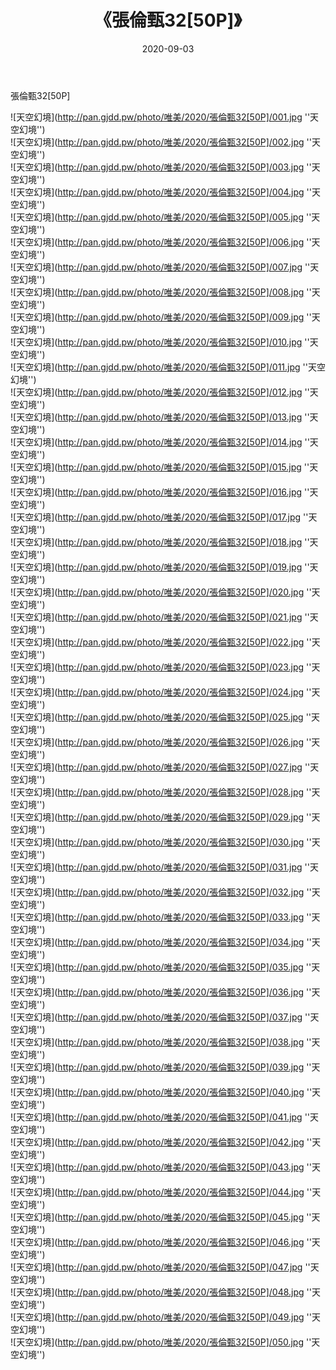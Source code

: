 ﻿---
layout: post
title:  《張倫甄32[50P]》
date:   2020-09-03
img: http://pan.gjdd.pw/photo/唯美/2020/張倫甄32[50P]/000.jpg
categories: [美女, 清纯, 唯美]
---

張倫甄32[50P]



![天空幻境](http://pan.gjdd.pw/photo/唯美/2020/張倫甄32[50P]/001.jpg ''天空幻境'') <br>
![天空幻境](http://pan.gjdd.pw/photo/唯美/2020/張倫甄32[50P]/002.jpg ''天空幻境'') <br>
![天空幻境](http://pan.gjdd.pw/photo/唯美/2020/張倫甄32[50P]/003.jpg ''天空幻境'') <br>
![天空幻境](http://pan.gjdd.pw/photo/唯美/2020/張倫甄32[50P]/004.jpg ''天空幻境'') <br>
![天空幻境](http://pan.gjdd.pw/photo/唯美/2020/張倫甄32[50P]/005.jpg ''天空幻境'') <br>
![天空幻境](http://pan.gjdd.pw/photo/唯美/2020/張倫甄32[50P]/006.jpg ''天空幻境'') <br>
![天空幻境](http://pan.gjdd.pw/photo/唯美/2020/張倫甄32[50P]/007.jpg ''天空幻境'') <br>
![天空幻境](http://pan.gjdd.pw/photo/唯美/2020/張倫甄32[50P]/008.jpg ''天空幻境'') <br>
![天空幻境](http://pan.gjdd.pw/photo/唯美/2020/張倫甄32[50P]/009.jpg ''天空幻境'') <br>
![天空幻境](http://pan.gjdd.pw/photo/唯美/2020/張倫甄32[50P]/010.jpg ''天空幻境'') <br>
![天空幻境](http://pan.gjdd.pw/photo/唯美/2020/張倫甄32[50P]/011.jpg ''天空幻境'') <br>
![天空幻境](http://pan.gjdd.pw/photo/唯美/2020/張倫甄32[50P]/012.jpg ''天空幻境'') <br>
![天空幻境](http://pan.gjdd.pw/photo/唯美/2020/張倫甄32[50P]/013.jpg ''天空幻境'') <br>
![天空幻境](http://pan.gjdd.pw/photo/唯美/2020/張倫甄32[50P]/014.jpg ''天空幻境'') <br>
![天空幻境](http://pan.gjdd.pw/photo/唯美/2020/張倫甄32[50P]/015.jpg ''天空幻境'') <br>
![天空幻境](http://pan.gjdd.pw/photo/唯美/2020/張倫甄32[50P]/016.jpg ''天空幻境'') <br>
![天空幻境](http://pan.gjdd.pw/photo/唯美/2020/張倫甄32[50P]/017.jpg ''天空幻境'') <br>
![天空幻境](http://pan.gjdd.pw/photo/唯美/2020/張倫甄32[50P]/018.jpg ''天空幻境'') <br>
![天空幻境](http://pan.gjdd.pw/photo/唯美/2020/張倫甄32[50P]/019.jpg ''天空幻境'') <br>
![天空幻境](http://pan.gjdd.pw/photo/唯美/2020/張倫甄32[50P]/020.jpg ''天空幻境'') <br>
![天空幻境](http://pan.gjdd.pw/photo/唯美/2020/張倫甄32[50P]/021.jpg ''天空幻境'') <br>
![天空幻境](http://pan.gjdd.pw/photo/唯美/2020/張倫甄32[50P]/022.jpg ''天空幻境'') <br>
![天空幻境](http://pan.gjdd.pw/photo/唯美/2020/張倫甄32[50P]/023.jpg ''天空幻境'') <br>
![天空幻境](http://pan.gjdd.pw/photo/唯美/2020/張倫甄32[50P]/024.jpg ''天空幻境'') <br>
![天空幻境](http://pan.gjdd.pw/photo/唯美/2020/張倫甄32[50P]/025.jpg ''天空幻境'') <br>
![天空幻境](http://pan.gjdd.pw/photo/唯美/2020/張倫甄32[50P]/026.jpg ''天空幻境'') <br>
![天空幻境](http://pan.gjdd.pw/photo/唯美/2020/張倫甄32[50P]/027.jpg ''天空幻境'') <br>
![天空幻境](http://pan.gjdd.pw/photo/唯美/2020/張倫甄32[50P]/028.jpg ''天空幻境'') <br>
![天空幻境](http://pan.gjdd.pw/photo/唯美/2020/張倫甄32[50P]/029.jpg ''天空幻境'') <br>
![天空幻境](http://pan.gjdd.pw/photo/唯美/2020/張倫甄32[50P]/030.jpg ''天空幻境'') <br>
![天空幻境](http://pan.gjdd.pw/photo/唯美/2020/張倫甄32[50P]/031.jpg ''天空幻境'') <br>
![天空幻境](http://pan.gjdd.pw/photo/唯美/2020/張倫甄32[50P]/032.jpg ''天空幻境'') <br>
![天空幻境](http://pan.gjdd.pw/photo/唯美/2020/張倫甄32[50P]/033.jpg ''天空幻境'') <br>
![天空幻境](http://pan.gjdd.pw/photo/唯美/2020/張倫甄32[50P]/034.jpg ''天空幻境'') <br>
![天空幻境](http://pan.gjdd.pw/photo/唯美/2020/張倫甄32[50P]/035.jpg ''天空幻境'') <br>
![天空幻境](http://pan.gjdd.pw/photo/唯美/2020/張倫甄32[50P]/036.jpg ''天空幻境'') <br>
![天空幻境](http://pan.gjdd.pw/photo/唯美/2020/張倫甄32[50P]/037.jpg ''天空幻境'') <br>
![天空幻境](http://pan.gjdd.pw/photo/唯美/2020/張倫甄32[50P]/038.jpg ''天空幻境'') <br>
![天空幻境](http://pan.gjdd.pw/photo/唯美/2020/張倫甄32[50P]/039.jpg ''天空幻境'') <br>
![天空幻境](http://pan.gjdd.pw/photo/唯美/2020/張倫甄32[50P]/040.jpg ''天空幻境'') <br>
![天空幻境](http://pan.gjdd.pw/photo/唯美/2020/張倫甄32[50P]/041.jpg ''天空幻境'') <br>
![天空幻境](http://pan.gjdd.pw/photo/唯美/2020/張倫甄32[50P]/042.jpg ''天空幻境'') <br>
![天空幻境](http://pan.gjdd.pw/photo/唯美/2020/張倫甄32[50P]/043.jpg ''天空幻境'') <br>
![天空幻境](http://pan.gjdd.pw/photo/唯美/2020/張倫甄32[50P]/044.jpg ''天空幻境'') <br>
![天空幻境](http://pan.gjdd.pw/photo/唯美/2020/張倫甄32[50P]/045.jpg ''天空幻境'') <br>
![天空幻境](http://pan.gjdd.pw/photo/唯美/2020/張倫甄32[50P]/046.jpg ''天空幻境'') <br>
![天空幻境](http://pan.gjdd.pw/photo/唯美/2020/張倫甄32[50P]/047.jpg ''天空幻境'') <br>
![天空幻境](http://pan.gjdd.pw/photo/唯美/2020/張倫甄32[50P]/048.jpg ''天空幻境'') <br>
![天空幻境](http://pan.gjdd.pw/photo/唯美/2020/張倫甄32[50P]/049.jpg ''天空幻境'') <br>
![天空幻境](http://pan.gjdd.pw/photo/唯美/2020/張倫甄32[50P]/050.jpg ''天空幻境'') <br>